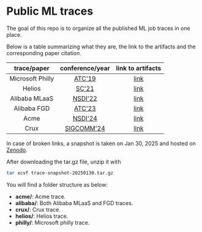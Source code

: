 # Public ML traces
The goal of this repo is to organize all the published ML job traces in one place.

Below is a table summarizing what they are, the link to the artifacts and the corresponding paper citation.

|    trace/paper   |                            conference/year                            |                        link to artifacts                        |
|:----------------:|:---------------------------------------------------------------------:|:---------------------------------------------------------------:|
| Microsoft Philly |  [ATC'19](https://www.usenix.org/conference/atc19/presentation/jeon)  |       [link](https://github.com/msr-fiddle/philly-traces)       |
|      Helios      |        [SC'21](https://dl.acm.org/doi/10.1145/3458817.3476223)        |     [link](https://github.com/S-Lab-System-Group/HeliosData)    |
|       Alibaba MLaaS      | [NSDI'22](https://www.usenix.org/conference/nsdi22/presentation/weng) |          [link](https://github.com/alibaba/clusterdata)         |
|        Alibaba FGD       |  [ATC'23](https://www.usenix.org/conference/atc23/presentation/weng)  |          [link](https://github.com/alibaba/clusterdata)         |
|       Acme       |  [NSDI'24](https://www.usenix.org/conference/nsdi24/presentation/hu)  |          [link](https://github.com/InternLM/AcmeTrace)          |
|       Crux       |      [SIGCOMM'24](https://dl.acm.org/doi/10.1145/3651890.3672239)     | [link](https://github.com/alibaba/alibaba-lingjun-dataset-2023) |


In case of broken links, a snapshot is taken on Jan 30, 2025 and hosted on [Zenodo](https://doi.org/10.5281/zenodo.14775937).

After downloading the tar.gz file, unzip it with

```bash
tar xcvf trace-snapshot-20250130.tar.gz
```

You will find a folder structure as below:

* **acme/**: Acme trace.
* **alibaba/**: Both Alibaba MLaaS and FGD traces.
* **crux/**: Crux trace.
* **helios/**: Helios trace.
* **philly/**: Microsoft philly trace.
